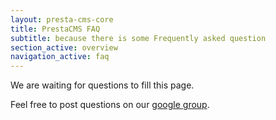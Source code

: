 ```yaml
---
layout: presta-cms-core
title: PrestaCMS FAQ
subtitle: because there is some Frequently asked question
section_active: overview
navigation_active: faq
---
```



We are waiting for questions to fill this page.

Feel free to post questions on our [google group][1].


[1]: https://groups.google.com/forum/?hl=fr&fromgroups#!forum/prestacms-devs
